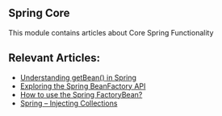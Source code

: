 ## Spring Core

This module contains articles about Core Spring Functionality

## Relevant Articles:

- [Understanding getBean() in Spring](https://www.baeldung.com/spring-getbean)
- [Exploring the Spring BeanFactory API](http://www.baeldung.com/spring-beanfactory)
- [How to use the Spring FactoryBean?](http://www.baeldung.com/spring-factorybean)
- [Spring – Injecting Collections](http://www.baeldung.com/spring-injecting-collections)
